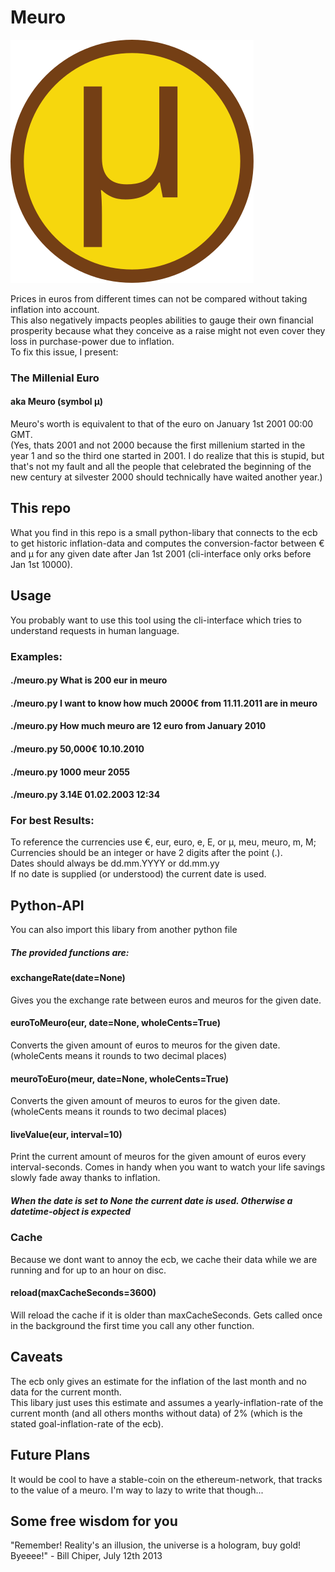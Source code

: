 # Meuro

![Logo Missing](./icon_meuro.svg)

Prices in euros from different times can not be compared without taking inflation into account.  
This also negatively impacts peoples abilities to gauge their own financial prosperity because what they conceive as a raise might not even cover they loss in purchase-power due to inflation.  
To fix this issue, I present:  
### The Millenial Euro
#### aka Meuro (symbol µ)
Meuro's worth is equivalent to that of the euro on January 1st 2001 00:00 GMT.  
(Yes, thats 2001 and not 2000 because the first millenium started in the year 1 and so the third one started in 2001. I do realize that this is stupid, but that's not my fault and all the people that celebrated the beginning of the new century at silvester 2000 should technically have waited another year.)  
## This repo
What you find in this repo is a small python-libary that connects to the ecb to get historic inflation-data and computes the conversion-factor between € and µ for any given date after Jan 1st 2001 (cli-interface only orks before Jan 1st 10000).  
## Usage
You probably want to use this tool using the cli-interface which tries to understand requests in human language.  
### Examples:
#### ./meuro.py What is 200 eur in meuro
#### ./meuro.py I want to know how much 2000€ from 11.11.2011 are in meuro
#### ./meuro.py How much meuro are 12 euro from January 2010
#### ./meuro.py 50,000€ 10.10.2010
#### ./meuro.py 1000 meur 2055
#### ./meuro.py 3.14E 01.02.2003 12:34
### For best Results:
To reference the currencies use €, eur, euro, e, E, or µ, meu, meuro, m, M;  
Currencies should be an integer or have 2 digits after the point (.).  
Dates should always be dd.mm.YYYY or dd.mm.yy  
If no date is supplied (or understood) the current date is used.  
## Python-API
You can also import this libary from another python file
##### The provided functions are:
#### exchangeRate(date=None)
Gives you the exchange rate between euros and meuros for the given date.
#### euroToMeuro(eur, date=None, wholeCents=True)
Converts the given amount of euros to meuros for the given date. (wholeCents means it rounds to two decimal places)
#### meuroToEuro(meur, date=None, wholeCents=True)
Converts the given amount of meuros to euros for the given date. (wholeCents means it rounds to two decimal places)
#### liveValue(eur, interval=10)
Print the current amount of meuros for the given amount of euros every interval-seconds. Comes in handy when you want to watch your life savings slowly fade away thanks to inflation.
##### When the date is set to None the current date is used. Otherwise a datetime-object is expected
### Cache
Because we dont want to annoy the ecb, we cache their data while we are running and for up to an hour on disc.
#### reload(maxCacheSeconds=3600)
Will reload the cache if it is older than maxCacheSeconds. Gets called once in the background the first time you call any other function.
## Caveats
The ecb only gives an estimate for the inflation of the last month and no data for the current month.  
This libary just uses this estimate and assumes a yearly-inflation-rate of the current month (and all others months without data) of 2% (which is the stated goal-inflation-rate of the ecb).  
## Future Plans
It would be cool to have a stable-coin on the ethereum-network, that tracks to the value of a meuro. I'm way to lazy to write that though...  
## Some free wisdom for you
"Remember! Reality's an illusion, the universe is a hologram, buy gold! Byeeee!" - Bill Chiper, July 12th 2013
